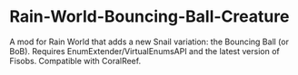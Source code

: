 # Rain-World-Bouncing-Ball-Creature
A mod for Rain World that adds a new Snail variation: the Bouncing Ball (or BoB). Requires EnumExtender/VirtualEnumsAPI and the latest version of Fisobs.
Compatible with CoralReef.
